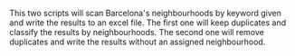 This two scripts will scan Barcelona's neighbourhoods by keyword given and write the results to an excel file. The first one will keep duplicates and classify the results by neighbourhoods. The second one will remove duplicates and write the results without an assigned neighbourhood.
